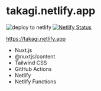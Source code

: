 # takagi.netlify.app

![deploy to netlify](https://github.com/riptakagi/takagi.netlify.app/workflows/deploy%20to%20netlify/badge.svg)
[![Netlify Status](https://api.netlify.com/api/v1/badges/3546c86a-f01d-4f8d-bf45-c164b468a6c3/deploy-status)](https://app.netlify.com/sites/takagi/deploys)

https://takagi.netlify.app

- Nuxt.js
- @nuxtjs/content
- Tailwind CSS
- GitHub Actions
- Netlify
- Netlify Functions
